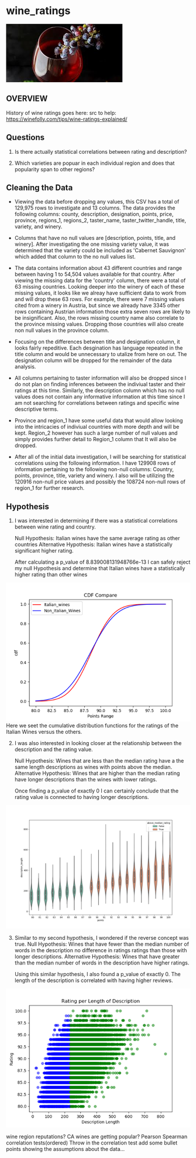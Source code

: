 # wine_ratings

![picture](images/vino.jpeg)

## OVERVIEW

History of wine ratings goes here: 
src to help: https://winefolly.com/tips/wine-ratings-explained/


## Questions
1. Is there actually statistical correlations between rating and description?

2. Which varieties are popuar in each individual region and does that popularity span to other regions?

## Cleaning the Data
* Viewing the data before dropping any values, this CSV has a total of 129,975 rows to investigate and 13 columns. The data provides the following columns: county, description, designation, points, price, province, regions_1, regions_2, taster_name, taster_twitter_handle, title, variety, and winery. 

* Columns that have no null values are [description, points, title, and winery]. After investigating the one missing variety value, it was determined that the variety could be included as 'Cabernet Sauvignon' which added that column to the no null values list. 

* The data contains information about 43 different countries and range between having 1 to 54,504 values available for that country. After viewing the missing data for the 'country' column, there were a total of 63 missing countries. Looking deeper into the winery of each of these missing values, it looks like we alreay have sufficient data to work from and will drop these 63 rows. For example, there were 7 missing values cited from a winery in Austria, but since we already have 3345 other rows containing Austrian information those extra seven rows are likely to be insignificant. Also, the rows missing country name also correlate to the province missing values. Dropping those countries will also create non null values in the province column. 

* Focusing on the differences between title and designation column, it looks fairly repeditive. Each desgination has language repeated in the title column and would be unnecessary to utalize from here on out. The designation column will be dropped for the remainder of the data analysis. 

* All columns pertaining to taster information will also be dropped since I do not plan on finding inferences between the indiviual taster and their ratings at this time. Similarly, the description column which has no null values does not contain any informative information at this time since I am not searching for correlations between ratings and specific wine descriptive terms.

* Province and region_1 have some useful data that would allow looking into the intricacies of indiviual countries with more depth and will be kept. Region_2 however has such a large number of null values and simply provides further detail to Region_1 column that It will also be dropped. 

* After all of the initial data investigation, I will be searching for statistical correlations using the following information. I have 129908 rows of information pertaining to the following non-null columns: Country, points, province, title, variety and winery. I also will be utilizing the 120916 non-null price values and possibly the 108724 non-null rows of region_1 for further research. 



## Hypothesis

1. I was interested in determining if there was a statistical correlations between wine rating and country. 

    Null Hypothesis: Italian wines have the same average rating as other countries
    Alternative Hypothesis: Italian wines have a statistically significant higher rating. 

    After calculating a p_value of 8.839008131948766e-13 I can safely reject my null Hypothesis and determine that Italian wines have a statistically higher rating than other wines

![picture](images/overlapping_cdf.png)
    Here we seet the cumulative distribution functions for the ratings of the Italian Wines versus the others.


2. I was also interested in looking closer at the relationship between the description and the rating value.

    Null Hypothesis: Wines that are less than the median rating have a the same length descriptions as wines with points above the median.
    Alternative Hypothesis: Wines that are higher than the median rating have longer descriptions than the wines with lower ratings.

    Once finding a p_value of exactly 0 I can certainly conclude that the rating value is connected to having longer descriptions.

![picture](images/desc_per_rate_violin.png)

3. Similar to my second hypothesis, I wondered if the reverse concept was true. 
    Null Hypothesis: Wines that have fewer than the median number of words in the description no difference in ratings ratings than those with longer descriptions. 
    Alternative Hypothesis: Wines that have greater than the median number of words in the description have higher ratings.

    Using this similar hypothesis, I also found a p_value of exactly 0. The length of the description is correlated with having higher reviews.

![picture](images/points_scatter_per_desc.png)

wine region reputations? CA wines are getting popular? Pearson Spearman correlation tests(ordered) Throw in the correlation test add some bullet points showing the assumptions about the data...